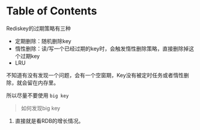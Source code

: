 # Table of Contents




Rediskey的过期策略有三种

+ 定期删除：随机删除key
+ 惰性删除：读/写一个已经过期的key时，会触发惰性删除策略，直接删除掉这个过期key
+ LRU



不知道有没有发现一个问题，会有一个空窗期，Key没有被定时任务或者惰性删除，就会留在内存里。

所以尽量不要使用 `big key`

> 如何发现big key

1. 直接就是看RDB的增长情况。
